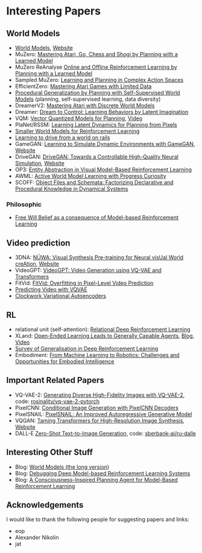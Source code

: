 # Interesting Papers

## World Models

- [World Models](https://arxiv.org/abs/1803.10122), [Website](https://worldmodels.github.io/)
- MuZero: [Mastering Atari, Go, Chess and Shogi by Planning with a Learned Model](https://arxiv.org/abs/1911.08265)
- MuZero ReAnalyse [Online and Offline Reinforcement Learning by Planning with a Learned Model](https://arxiv.org/abs/2104.06294)
- Sampled MuZero: [Learning and Planning in Complex Action Spaces](https://arxiv.org/abs/2104.06303)
- EfficientZero: [Mastering Atari Games with Limited Data](https://arxiv.org/abs/2111.00210)
- [Procedural Generalization by Planning with Self-Supervised World Models](https://arxiv.org/abs/2111.01587)  (planning, self-supervised learning, data diversity)
- DreamerV2: [Mastering Atari with Discrete World Models](https://arxiv.org/abs/2010.02193)
- Dreamer: [Dream to Control: Learning Behaviors by Latent Imagination](https://arxiv.org/abs/1912.01603)
- VQM: [Vector Quantized Models for Planning](https://arxiv.org/abs/2106.04615), [Video](https://sites.google.com/view/vqmodels/home)
- PlaNet/RSSM: [Learning Latent Dynamics for Planning from Pixels](https://arxiv.org/abs/1811.04551)
- [Smaller World Models for Reinforcement Learning](https://arxiv.org/abs/2010.05767)
- [Learning to drive from a world on rails](https://arxiv.org/abs/2105.00636)
- GameGAN: [Learning to Simulate Dynamic Environments with GameGAN](https://arxiv.org/abs/2005.12126), [Website](https://nv-tlabs.github.io/gameGAN/)
- DriveGAN: [DriveGAN: Towards a Controllable High-Quality Neural Simulation](https://arxiv.org/abs/2104.15060), [Website](https://nv-tlabs.github.io/DriveGAN/)
- OP3: [Entity Abstraction in Visual Model-Based Reinforcement Learning](https://arxiv.org/abs/1910.12827)
- AWML: [Active World Model Learning with Progress Curiosity](https://arxiv.org/abs/2007.07853)
- SCOFF: [Object Files and Schemata: Factorizing Declarative and Procedural Knowledge in Dynamical Systems](https://arxiv.org/abs/2006.16225)

### Philosophic
- [Free Will Belief as a consequence of Model-based Reinforcement Learning](https://arxiv.org/abs/2111.08435)


## Video prediction

- 3DNA: [NÜWA: Visual Synthesis Pre-training for Neural visUal World creAtion](https://arxiv.org/abs/2111.12417), [Website](https://github.com/microsoft/NUWA)
- VideoGPT: [VideoGPT: Video Generation using VQ-VAE and Transformers](https://arxiv.org/abs/2104.10157)
- FitVid: [FitVid: Overfitting in Pixel-Level Video Prediction](https://arxiv.org/abs/2106.13195)
- [Predicting Video with VQVAE](https://arxiv.org/abs/2103.01950)
- [Clockwork Variational Autoencoders](https://arxiv.org/abs/2102.09532)


## RL

- relational unit (self-attention): [Relational Deep Reinforcement Learning](https://arxiv.org/abs/1806.01830)
- XLand: [Open-Ended Learning Leads to Generally Capable Agents](https://arxiv.org/abs/2107.12808), [Blog](https://deepmind.com/blog/article/generally-capable-agents-emerge-from-open-ended-play), [Video](https://youtu.be/lTmL7jwFfdw)
- [Survey of Generalisation in Deep Reinforcement Learning](https://arxiv.org/abs/2111.09794)
- Embodiment: [From Machine Learning to Robotics: Challenges and Opportunities for Embodied Intelligence](https://arxiv.org/abs/2110.15245)

## Important Related Papers

- VQ-VAE-2: [Generating Diverse High-Fidelity Images with VQ-VAE-2](https://arxiv.org/abs/1906.00446), code: [rosinality/vq-vae-2-pytorch](https://github.com/rosinality/vq-vae-2-pytorch)
- PixelCNN: [Conditional Image Generation with PixelCNN Decoders](https://arxiv.org/abs/1606.05328)
- PixelSNAIL: [PixelSNAIL: An Improved Autoregressive Generative Model](https://arxiv.org/abs/1712.09763)
- VQGAN: [Taming Transformers for High-Resolution Image Synthesis](https://arxiv.org/abs/2012.09841), [Website](https://compvis.github.io/taming-transformers/)
- DALL-E [Zero-Shot Text-to-Image Generation](https://arxiv.org/abs/2102.12092), code: [sberbank-ai/ru-dalle](https://github.com/sberbank-ai/ru-dalle/tree/master/rudalle)


## Interesting Other Stuff

- Blog: [World Models (the long version)](https://adgefficiency.com/world-models/)
- Blog: [Debugging Deep Model-based Reinforcement Learning Systems](https://www.natolambert.com/writing/debugging-mbrl)
- Blog: [A Consciousness-Inspired Planning Agent for Model-Based Reinforcement Learning](https://mila.quebec/en/article/a-consciousness-inspired-planning-agent-for-model-based-reinforcement-learning/)

## Acknowledgements

I would like to thank the following people for suggesting papers and links:
- eop
- Alexander Nikolin
- jat
